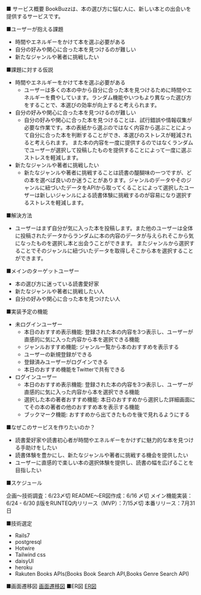 ■ サービス概要
BookBuzzは、本の選び方に悩む人に、新しい本との出会いを提供するサービスです。

■ユーザーが抱える課題
- 時間やエネルギーをかけて本を選ぶ必要がある
- 自分の好みや関心に合った本を見つけるのが難しい
- 新たなジャンルや著者に挑戦したい

■課題に対する仮説
- 時間やエネルギーをかけて本を選ぶ必要がある
  - ユーザーは多くの本の中から自分に合った本を見つけるために時間やエネルギーを費やしています。ランダム機能やいつもより異なった選び方をすることで、本選びの効率が向上すると考えられます。
- 自分の好みや関心に合った本を見つけるのが難しい
  - 自分の好みや関心に合った本を見つけることは、試行錯誤や情報収集が必要な作業です。本の表紙から選ぶのではなく内容から選ぶことによって自分に合った本を判断することができ、本選びのストレスが軽減されると考えられます。
  また本の内容を一度に提供するのではなくランダムでユーザーが選択して投稿したものを提供することによって一度に選ぶストレスを軽減します。
- 新たなジャンルや著者に挑戦したい
  - 新たなジャンルや著者に挑戦することは読書の醍醐味の一つですが、どの本を選べば良いのか迷うことがあります。ジャンルのデータやそのジャンルに紐づいたデータをAPIから取ってくることによって選択したユーザーは新しいジャンルによる読書体験に挑戦するのが容易になり選択するストレスを軽減します。

■解決方法
- ユーザーはまず自分が気に入った本を投稿します。また他のユーザーは全体に投稿されたデータからランダムに本の内容のデータが与えられそこから気になったものを選択し本と出会うことができます。
またジャンルから選択することでそのジャンルに紐づいたデータを取得しそこから本を選択することができます。

■メインのターゲットユーザー
- 本の選び方に迷っている読書愛好家
- 新たなジャンルや著者に挑戦したい人
- 自分の好みや関心に合った本を見つけたい人

■実装予定の機能
- 未ログインユーザー
    - 本日のおすすめ表示機能: 登録された本の内容を3つ表示し、ユーザーが直感的に気に入った内容から本を選択できる機能
    - ジャンルおすすめ機能: ジャンル一覧から本のおすすめを表示する
    - ユーザーの新規登録ができる
    - 登録済みユーザーがログインできる
    - 本日のおすすめ機能をTwitterで共有できる
- ログインユーザー
    - 本日のおすすめ表示機能: 登録された本の内容を3つ表示し、ユーザーが直感的に気に入った内容から本を選択できる機能
    - 選択した本の著者おすすめ機能: 本日のおすすめから選択した詳細画面にてその本の著者の他のおすすめ本を表示する機能
    - ブックマーク機能: おすすめから出てきたものを後で見れるようにする

■なぜこのサービスを作りたいのか？
- 読書愛好家や読書初心者が時間やエネルギーをかけずに魅力的な本を見つける手助けをしたい
- 読書体験を豊かにし、新たなジャンルや著者に挑戦する機会を提供したい
- ユーザーに直感的で楽しい本の選択体験を提供し、読書の幅を広げることを目指したい

■スケジュール

企画〜技術調査：6/23〆切
README〜ER図作成：6/16 〆切
メイン機能実装：6/24 - 6/30
β版をRUNTEQ内リリース（MVP）：7/15〆切
本番リリース：7月31日

■技術選定
- Rails7
- postgresql
- Hotwire
- Tailwind css
- daisyUI
- heroku
- Rakuten Books APIs(Books Book Search API,Books Genre Search API)


■画面遷移図
[画面遷移図](https://www.figma.com/file/3RinAW89QggztgO5Cv3c8O/Untitled?type=design&node-id=0-1)
■ER図
[ER図](https://viewer.diagrams.net/?tags=%7B%7D&highlight=0000ff&edit=_blank&layers=1&nav=1&title=%E5%90%8D%E7%A7%B0%E6%9C%AA%E8%A8%AD%E5%AE%9A%E3%83%95%E3%82%A1%E3%82%A4%E3%83%AB.drawio.png#R7Z1Rc6q6Fsc%2FjY%2FtCIjYx2rbve857ZxOz7739tyXTrZEzSkSJ8RW%2B%2BlvAgmCQQ%2FpVrEkM52OCSHCWn%2Fyg2Qt7Hij%2BeobAYvZAw5h1HG74arj3XRc1x8E7D%2BvWGcVgd%2FNKqYEhVmVs6n4E31AUSmbLVEIk1JDinFE0aJcOcZxDMe0VAcIwe%2FlZhMclb91AaZQqfhzDCK19r8opLOsdiDPgtd%2Fh2g6k9%2FsdMWWOZCNRUUyAyF%2BL1XBFb3DMRWH%2BAjJHMQwpmzLAyCvkHT82xml%2FEyvO%2B4d%2B5vw1pdTjKcRBAuUXI7xnFWPE9bkbgLmKOJmLnQ0FB2xr%2FNuO96IYEyzT%2FPVCEbcVdIN2THd7dia24HwfmvsMLp4W9%2B%2Fdmn8%2Fd37D314mD4GPy9EL28gWgr7CtvQtTQ4DJn9RZF9FaLrJxgBinB8u9kyhHF4zb3LGt0%2BfUCCf%2BAHELOTHyYUELrZhmPR%2FA6xw%2FNuHNlElLvpVkrWz8XCX7xw6cvizaq48WYtSytE090urwZ9UeZ7OpeO44ryZldeKO7JvITmkDLnZHWqgYW1ErwkY2Gdf7nPf%2F9B4%2Bh%2F0ev8md48%2FzFZ%2F30hjMjOagrpnnaelF1Y0rzw3zeI2eGQNWvwvlF6rudZUeWykqSueStfK0DoeZp3mH%2FHI0apvMXo4MnLSAwOnrzqZRfZqYu9imLb6qjnbXXU88sdZbZROmIfCie%2BqUq1rKNrt1XCPr4Uff%2FcpNgtK8jvf1KKuYZFR4PuVkeHk2KlZdUh9t9JBoCSGhmNFvwjBT9T3aXSEfj1uAYYUClAcTo8OWk5isAiQWnzrGaGovAerPGSyo5kaThBKxg%2BZfTlbZlq71lniRAY55i8FvhmEKFpzD6PmeD4Nw4JTNix3IOEihbpHtnhOf19En2DhMLVXk3JrUHZU650eUFzbpXm3KC7W14lf%2Bo6r8YwUnLcEx8MhjNM0Ad3l7zui85My%2B9oHrE7gu8QhFtVQxzKq37CBo4RjjD3eJwNL2Wn80YhwYsf8urmFQsu5NQO%2FpD9McuM%2BADjs2MdsbKzKbM%2F3pzQEY4TSgBKPQeZj98h9%2FOQ4oXoNIIT2T8Rdueff2JK2Q1PXUXsvT7%2BWSaSJTVV4R1LFJ4iisffd8qCnT9FIHpi98IgnkaZE9NbY7BxYoWnK22f23vbEdvXL2bmnEQpmWYoDGH8ef%2B4tf1TcIin6Q%2FR2cZK2r2BiA1UMaDsAlrGYXKMkbyn%2BJ01b9bvcpzO2g6TBRijeHqf7dnfEobflDBWnV0Xbj7kH0Yotbo7gVJ8i41a2Oh%2BXn3a2Kh7M3E0bPTri%2BI0gwcMkezvwMzwazun7cwIFKfHYA7T%2BSPmeMIG63MnSCOyMI4YA0uMsyPGVdPEuDKHGIPazmk7MeR0VcHrcA5QZCgz6gvDOGY4NVZvLDRODA3HbZoaddY%2B2oINp75%2FWs8NdVpyTNYLCsOXBUiSd0zY3teSH%2BxhlC%2BMSEMbgRINsRjHkjwowqKjOXT4TaMjX1ZuHymkwC0pLuT9QIEUCftag0igIQbjSOD0LAkaJ8GgaRI4fmtJIAVuSXDhqGtSBPNjNYYEGmIwjgSuZ0nQNAnyuPvmngl23w98dRJIgVsSXLhqyMqYQMBnjwDNlh5CVqJobhIdNARiHh36lg6N06HXOB2C9tKhX9sdraeDGp6yXITG06G%2BQMyjgxq7MsT4NdnPjC0%2BGJL34m9l3bkV6wD5jFDZr0dLcVCDUCztD5z4kl8iv5L5skMXx5KFGnHS5tSX%2FCqwdwCeumZkdPKLhjT2sN8%2FLPvrdHcKraiRKBYeB35U1IdHRf7LieGh5s%2FdNQ2P4z09enZuMTeFOre4TCB5OX%2BANKMH84ChkRpngXEqYFSkv5wYGGryXHtxYScbc1Ook40UUaOiEjTU0GZYXHneiwc%2FHuPrpEu%2FfYsmvd5vcpHEoqFBNFQluRyNDZUqaAUJ9unbLBBUWkKdRgBLyq7sdoLgF8XQZg5UM1IjO9qS4WRkqL92daSnBhkSYcRTQ33%2FtAgW1W5Xl6ZCmIwJWvA3erYTGb%2BqCeOY0bOIOANEVCS3nBgRuwPbvzoRpMItES566nrTT4xfX9Ccv2LeHCBoSMI8IOxOc7NAOBUQqnJcTgyE3bHsXx4I9l2MuSnU9SQUT%2FBLhOLXLIiZWcikNHgNbZhHhoElQ%2FNkqMhvOTEZrtpLBvvOxfzFtOqcoc1%2B1BGIcXjw7TL0GeAhaBoPfnvXFnwjF6KrTaGuRNv0Rx2BmIcHde6Rpz%2FOAbEpkNXKKKdABnWXkfPKww%2Ft9kdc6iH%2FF1Ig%2FfpvXzqXFEhfjVVvcwqkb6cPc1NUTB%2BG5877I6ZAakjDPP7b33M5%2BvOiPjwaT4H01ZjFFqdA%2BnaCMf%2FtN3WC0bwUSA09GAeMvv0tlzMERuMpkH3XJGD07ZRjbgp1yjELXjMJGBp6MA8Y6gyjBUbjwDhpYmS1LjSmLb88L%2Byb%2FHNTqNOShQgGg5BxkPf5txQZNqTtDAjReIJkv70hbX0745T%2F8HzFjNMmZsEgINhJp922qfGCJRhOoVxAYpZGdP0EI8Bzam83W4YwDq8JSR12%2B%2FQBCf6BH0C8lvTYbMvkwprfIX6s6QCQNhHldHxYIfrMPl90L7tdR1T8xTdedq9cUb5ZFVrfrAuFR0gQs0waLdGtFIqM3cNLMoZ77CMj0qhE1E4MiJtubqy6o45T9Z7%2BvJKkRn6DpQPeo7RHDs6ChmVKjaCOH2ypKzt3sddGWWpHbrmj4Movd5TZRunoYMOYOi86AnQ8W8wISKCNpakYvwZe2WW1l72cbZEc7JYjUKcx7a3ogWNpgvpCOZdYmkCd5GxzLE1%2BFdi700CdvTz%2Fme0jxtJoSMO4u9TABmIefR5DHx51byrco8FDnfFs8dJocLA4zH0O0WfHdm%2BnGA%2FUp1bzlkY19KAJjM%2Fro1Z3pxCIDb48Q2A0%2FtanQOOFkV8eF3YiXJpCaqy4MsqMCmOTZsE19GDc88XAhl6eIS6cxl8KNdCYtPzqvBjU90%2FreaFOShoZSaMhCfOQ0bOEaJ4Qjb8carD77ZFfHgg2tDI3hTrRaGQkjYYkzAPCwSJpis7hsS4zOpdxMruDbMrxNISfJsyJUoDOIGtbKI2X5C1tmn0Bs8KzHFt4IYu68WVxE3STlopRN8%2ByjzxWx%2B%2Fsi9RRRVc3Kke69x%2BjcuSi2tlE5Wz%2F0Lt%2FtaXUulE5%2Fa2OetsdfToqhxUJxrTYnIDF7AGHkLf4Pw%3D%3D)
